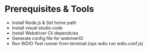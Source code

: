 # Prerequisites & Tools
- Install Node.js & Set home path
- Install visual studio code
- Install Webdriver Cli dependcies
- Generate config file for webriverIO
- Run WDIO Test runner from terminal (npx wdio run wdio.conf.js) 
